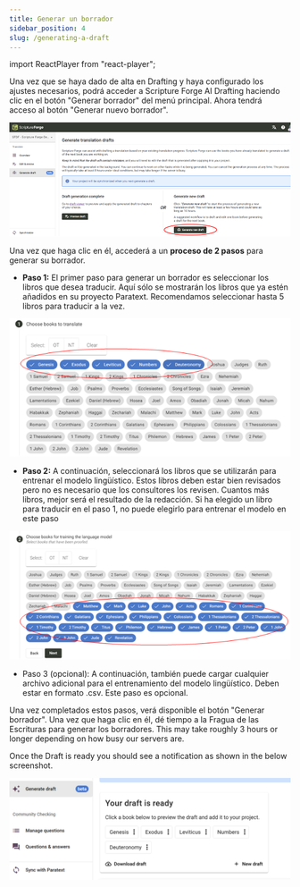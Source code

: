 ```yaml
---
title: Generar un borrador
sidebar_position: 4
slug: /generating-a-draft
---
```


import ReactPlayer from "react-player";

<div class="player-wrapper"><ReactPlayer controls url="https://youtu.be/binHoeAGGvU" /></div>

Una vez que se haya dado de alta en Drafting y haya configurado los ajustes necesarios, podrá acceder a Scripture Forge AI Drafting haciendo clic en el botón "Generar borrador" del menú principal. Ahora tendrá acceso al botón "Generar nuevo borrador".

![](./1574993447.png)

Una vez que haga clic en él, accederá a un **proceso de 2 pasos** para generar su borrador.

- **Paso 1:** El primer paso para generar un borrador es seleccionar los libros que desea traducir. Aquí sólo se mostrarán los libros que ya estén añadidos en su proyecto Paratext. Recomendamos seleccionar hasta 5 libros para traducir a la vez.

![](./736001719.png)

- **Paso 2:** A continuación, seleccionará los libros que se utilizarán para entrenar el modelo lingüístico. Estos libros deben estar bien revisados pero no es necesario que los consultores los revisen. Cuantos más libros, mejor será el resultado de la redacción. Si ha elegido un libro para traducir en el paso 1, no puede elegirlo para entrenar el modelo en este paso

![](./1046606413.png)

- Paso 3 (opcional): A continuación, también puede cargar cualquier archivo adicional para el entrenamiento del modelo lingüístico. Deben estar en formato .csv. Este paso es opcional.

Una vez completados estos pasos, verá disponible el botón "Generar borrador". Una vez que haga clic en él, dé tiempo a la Fragua de las Escrituras para generar los borradores. This may take roughly 3 hours or longer depending on how busy our servers are.

Once the Draft is ready you should see a notification as shown in the below screenshot.

![](./2097960595.png)
